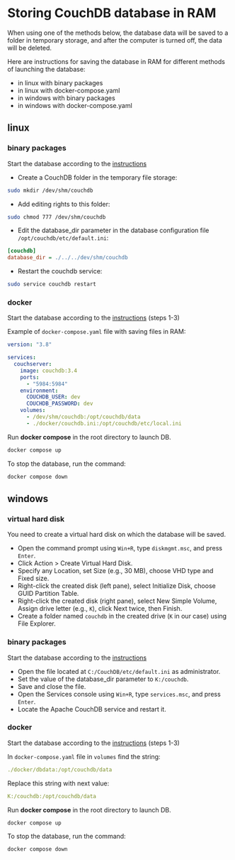 # Storing CouchDB database in RAM

When using one of the methods below, the database data will be saved to a 
folder in temporary storage, and after the computer is turned off, the data will be deleted.

Here are instructions for saving the database in RAM for different 
methods of launching the database:

- in linux with binary packages
- in linux with docker-compose.yaml
- in windows with binary packages
- in windows with docker-compose.yaml

## linux

### binary packages

Start the database according to the 
[instructions](https://everypinio.github.io/hardpy/documentation/database/#running-couchdb-with-binary-packages-in-linux)

- Create a CouchDB folder in the temporary file storage:

```bash
sudo mkdir /dev/shm/couchdb
```

- Add editing rights to this folder:

```bash
sudo chmod 777 /dev/shm/couchdb
```

- Edit the database_dir parameter in the database configuration 
file `/opt/couchdb/etc/default.ini`:

```ini
[couchdb]
database_dir = ./../../dev/shm/couchdb
```

- Restart the couchdb service:

```bash
sudo service couchdb restart
```

### docker

Start the database according to the 
[instructions](https://everypinio.github.io/hardpy/documentation/database/#running-couchdb-with-docker-compose) (steps 1-3)

Example of `docker-compose.yaml` file with saving files in RAM:

```yaml
version: "3.8"

services:
  couchserver:
    image: couchdb:3.4
    ports:
      - "5984:5984"
    environment:
      COUCHDB_USER: dev
      COUCHDB_PASSWORD: dev
    volumes:
      - /dev/shm/couchdb:/opt/couchdb/data
      - ./docker/couchdb.ini:/opt/couchdb/etc/local.ini
```

Run **docker compose** in the root directory to launch DB.

```bash
docker compose up
```

To stop the database, run the command:

```bash
docker compose down
```

## windows

### virtual hard disk

You need to create a virtual hard disk on which the database will be saved.

- Open the command prompt using `Win+R`, type `diskmgmt.msc`, and press `Enter`.
- Click Action > Create Virtual Hard Disk.
- Specify any Location, set Size (e.g., 30 MB), choose VHD type and Fixed size.
- Right-click the created disk (left pane), select Initialize Disk, choose GUID Partition Table.
- Right-click the created disk (right pane), select New Simple Volume, Assign drive 
letter (e.g., `K`), click Next twice, then Finish.
- Create a folder named `couchdb` in the created drive (`K` in our case) using File Explorer.

### binary packages

Start the database according to the 
[instructions](https://everypinio.github.io/hardpy/documentation/database/#running-couchdb-with-binary-packages-in-windows)

- Open the file located at `C:/CouchDB/etc/default.ini` as administrator.
- Set the value of the database_dir parameter to `K:/couchdb`.
- Save and close the file.
- Open the Services console using `Win+R`, type `services.msc`, and press `Enter`.
- Locate the Apache CouchDB service and restart it.

### docker

Start the database according to the 
[instructions](https://everypinio.github.io/hardpy/documentation/database/#running-couchdb-with-docker-compose) (steps 1-3)

In `docker-compose.yaml` file in `volumes` find the string:

```yaml
./docker/dbdata:/opt/couchdb/data
```

Replace this string with next value:

```yaml
K:/couchdb:/opt/couchdb/data
```

Run **docker compose** in the root directory to launch DB.

```bash
docker compose up
```

To stop the database, run the command:

```bash
docker compose down
```
